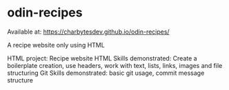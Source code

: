 # odin-recipes

Available at: https://charbytesdev.github.io/odin-recipes/

A recipe website only using HTML

HTML project: Recipe website
HTML Skills demonstrated: Create a boilerplate creation, use headers, work with text, lists, links, images and file structuring
Git Skills demonstrated: basic git usage, commit message structure
